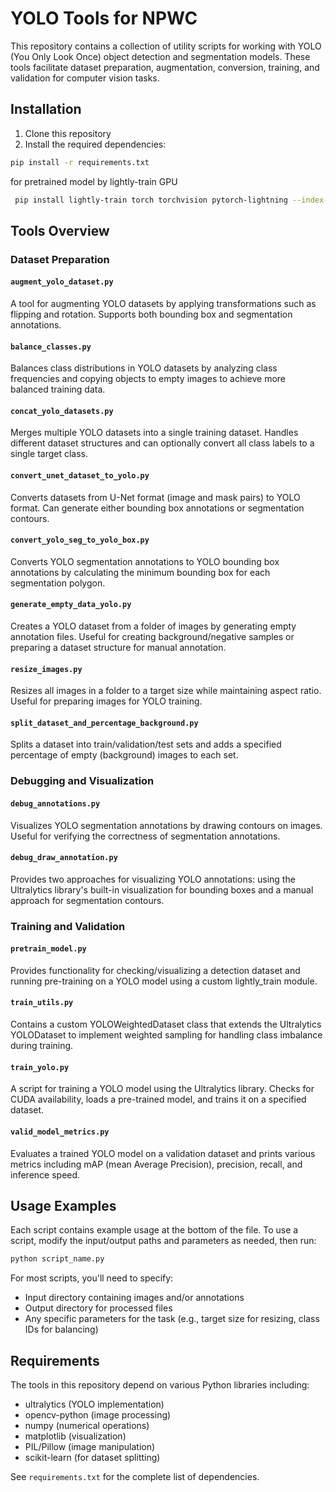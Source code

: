 # YOLO Tools for NPWC

This repository contains a collection of utility scripts for working with YOLO (You Only Look Once) object detection and segmentation models. These tools facilitate dataset preparation, augmentation, conversion, training, and validation for computer vision tasks.

## Installation

1. Clone this repository
2. Install the required dependencies:

```bash
pip install -r requirements.txt
```

for pretrained model by lightly-train GPU
```bash
 pip install lightly-train torch torchvision pytorch-lightning --index-url https://download.pytorch.org/whl/cu118
```

## Tools Overview

### Dataset Preparation

#### `augment_yolo_dataset.py`
A tool for augmenting YOLO datasets by applying transformations such as flipping and rotation. Supports both bounding box and segmentation annotations.

#### `balance_classes.py`
Balances class distributions in YOLO datasets by analyzing class frequencies and copying objects to empty images to achieve more balanced training data.

#### `concat_yolo_datasets.py`
Merges multiple YOLO datasets into a single training dataset. Handles different dataset structures and can optionally convert all class labels to a single target class.

#### `convert_unet_dataset_to_yolo.py`
Converts datasets from U-Net format (image and mask pairs) to YOLO format. Can generate either bounding box annotations or segmentation contours.

#### `convert_yolo_seg_to_yolo_box.py`
Converts YOLO segmentation annotations to YOLO bounding box annotations by calculating the minimum bounding box for each segmentation polygon.

#### `generate_empty_data_yolo.py`
Creates a YOLO dataset from a folder of images by generating empty annotation files. Useful for creating background/negative samples or preparing a dataset structure for manual annotation.

#### `resize_images.py`
Resizes all images in a folder to a target size while maintaining aspect ratio. Useful for preparing images for YOLO training.

#### `split_dataset_and_percentage_background.py`
Splits a dataset into train/validation/test sets and adds a specified percentage of empty (background) images to each set.

### Debugging and Visualization

#### `debug_annotations.py`
Visualizes YOLO segmentation annotations by drawing contours on images. Useful for verifying the correctness of segmentation annotations.

#### `debug_draw_annotation.py`
Provides two approaches for visualizing YOLO annotations: using the Ultralytics library's built-in visualization for bounding boxes and a manual approach for segmentation contours.

### Training and Validation

#### `pretrain_model.py`
Provides functionality for checking/visualizing a detection dataset and running pre-training on a YOLO model using a custom lightly_train module.

#### `train_utils.py`
Contains a custom YOLOWeightedDataset class that extends the Ultralytics YOLODataset to implement weighted sampling for handling class imbalance during training.

#### `train_yolo.py`
A script for training a YOLO model using the Ultralytics library. Checks for CUDA availability, loads a pre-trained model, and trains it on a specified dataset.

#### `valid_model_metrics.py`
Evaluates a trained YOLO model on a validation dataset and prints various metrics including mAP (mean Average Precision), precision, recall, and inference speed.

## Usage Examples

Each script contains example usage at the bottom of the file. To use a script, modify the input/output paths and parameters as needed, then run:

```bash
python script_name.py
```

For most scripts, you'll need to specify:
- Input directory containing images and/or annotations
- Output directory for processed files
- Any specific parameters for the task (e.g., target size for resizing, class IDs for balancing)

## Requirements

The tools in this repository depend on various Python libraries including:
- ultralytics (YOLO implementation)
- opencv-python (image processing)
- numpy (numerical operations)
- matplotlib (visualization)
- PIL/Pillow (image manipulation)
- scikit-learn (for dataset splitting)

See `requirements.txt` for the complete list of dependencies.



